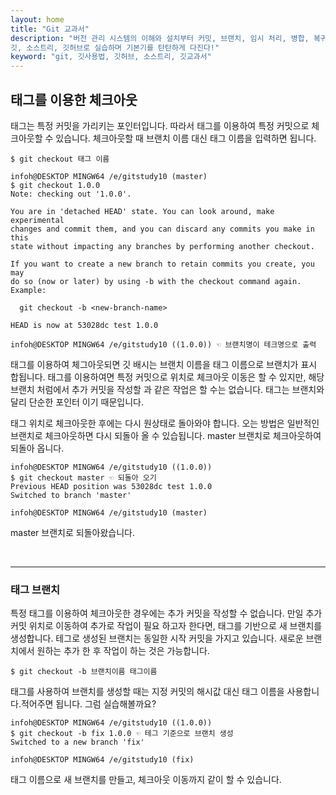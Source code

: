 ```yaml
---
layout: home
title: "Git 교과서"
description: "버전 관리 시스템의 이해와 설치부터 커밋, 브랜치, 임시 처리, 병합, 복귀, 서브모듈, 태그까지
깃, 소스트리, 깃허브로 실습하며 기본기를 탄탄하게 다진다!"
keyword: "git, 깃사용법, 깃허브, 소스트리, 깃교과서"
---
```

## 태그를 이용한 체크아웃
태그는 특정 커밋을 가리키는 포인터입니다. 따라서 태그를 이용하여 특정 커밋으로 체크아웃할 수 있습니다. 체크아웃할 때 브랜치 이름 대신 태그 이름을 입력하면 됩니다.

```
$ git checkout 태그 이름
```

```
infoh@DESKTOP MINGW64 /e/gitstudy10 (master)
$ git checkout 1.0.0
Note: checking out '1.0.0'.

You are in 'detached HEAD' state. You can look around, make experimental
changes and commit them, and you can discard any commits you make in this
state without impacting any branches by performing another checkout.

If you want to create a new branch to retain commits you create, you may
do so (now or later) by using -b with the checkout command again. Example:

  git checkout -b <new-branch-name>

HEAD is now at 53028dc test 1.0.0

infoh@DESKTOP MINGW64 /e/gitstudy10 ((1.0.0)) ☜ 브랜치명이 테크명으로 출력
```

태그를 이용하여 체그아웃되면 깃 배시는 브랜치 이름을 태그 이름으로 브랜치가 표시 합됩니다. 태그를 이용하여면 특정 커밋으로 위치로 체크아웃 이동은 할 수 있지만, 해당 브랜치 처럼에서 추가 커밋을 작성할 과 같은 작업은 할 수는 없습니다. 태그는 브랜치와 달리 단순한 포인터 이기 때문입니다.  

태그 위치로 체크아웃한 후에는 다시 원상태로 돌아와야 합니다. 오는 방법은 일반적인 브랜치로 체크아웃하면 다시 되돌아 올 수 있습됩니다. master 브랜치로 체크아웃하여 되돌아 옵니다.  

```
infoh@DESKTOP MINGW64 /e/gitstudy10 ((1.0.0))
$ git checkout master ☜ 되돌아 오기
Previous HEAD position was 53028dc test 1.0.0
Switched to branch 'master'

infoh@DESKTOP MINGW64 /e/gitstudy10 (master)
```

master 브랜치로 되돌아왔습니다.

<br>
<hr>

### 태그 브랜치
특정 태그를 이용하여 체크아웃한 경우에는 추가 커밋을 작성할 수 없습니다. 만일 추가 커밋 위치로 이동하여 추가로 작업이 필요 하고자 한다면, 태그를 기반으로 새 브랜치를 생성합니다. 테그로 생성된 브랜치는 동일한 시작 커밋을 가지고 있습니다. 새로운 브랜치에서 원하는 추가 한 후 작업이 하는 것은 가능합니다. 

```
$ git checkout -b 브랜치이름 태그이름
```

태그를 사용하여 브랜치를 생성할 때는 지정 커밋의 해시값 대신 태그 이름을 사용합니다.적어주면 됩니다. 그럼 실습해볼까요?  

```
infoh@DESKTOP MINGW64 /e/gitstudy10 ((1.0.0))
$ git checkout -b fix 1.0.0 ☜ 테그 기준으로 브랜치 생성
Switched to a new branch 'fix'

infoh@DESKTOP MINGW64 /e/gitstudy10 (fix)
```

태그 이름으로 새 브랜치를 만들고, 체크아웃 이동까지 같이 할 수 있습니다.  

<br><br>